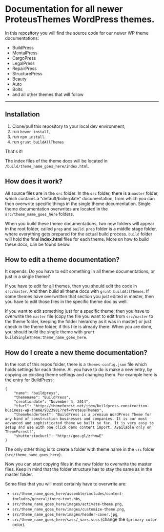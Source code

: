 Documentation for all newer ProteusThemes WordPress themes.
===========================================================

In this repository you will find the source code for our newer WP theme documentations:
* BuildPress
* MentalPress
* CargoPress
* LegalPress
* RepairPress
* StructurePress
* Beauty
* Auto
* Bolts
* and all other themes that will follow

_________________________________________________

Installation
------------

1. Clone/pull this repository to your local dev environment,
2. run `bower install`,
3. run `npm install`.
4. run `grunt buildAllThemes`

That's it!

The index files of the theme docs will be located in `/build/theme_name_goes_here/index.html`.

How does it work?
------------------------------

All source files are in the `src` folder. In the `src` folder, there is a `master` folder, which contains a "default/boilerplate" documentation, from which you can then overwrite specific things in the single theme documentation. Single theme documentation overwrites are located in the `src/theme_name_goes_here` folders.

When you build these theme documentations, two new folders will appear in the root folder, called `prep` and `build`. `prep` folder is a middle stage folder, where everything gets prepared for the actual build process. `build` folder will hold the final **index.html** files for each theme. More on how to build these docs, can be found below.

How to edit a theme documentation?
---------------------------------

It depends. Do you have to edit something in all theme documentations, or just in a single theme?

If you have to edit for all themes, then you should edit the code in `src/master`. And then build all theme docs with `grunt buildAllThemes`. If some themes have overwritten that section you just edited in master, then you have to edit those files in the specific theme doc as well.

If you want to edit something just for a specific theme, then you have to overwrite the `master` file (copy the file you want to edit from `src/master` to the theme folder, keeping the folder hierarchy as it was in master) or just check in the theme folder, if this file is already there. When you are done, you should build the single theme with `grunt buildSingleTheme:theme_name_goes_here`.

How do I create a new theme documentation?
------------------------------------------

In the root of this repos folder, there is a `themes-config.json` file which holds settings for each theme. All you have to do is make a new entry, by copying an existing theme settings and changing them. For example here is the entry for BuildPress:

```
{
	"name": "buildpress",
	"themename": "BuildPress",
	"creationdate": "November 4, 2014",
	"tfurl": "http://themeforest.net/item/buildpress-construction-business-wp-theme/9323981?ref=ProteusThemes",
	"themeheadertext": "BuildPress is a premium WordPress Theme for any kind of construction businesses and companies. It is our most advanced and sophisticated theme we built so far. It is very easy to setup and use with one click demo content import. Available only on ThemeForest!",
	"shutterstockurl": "http://goo.gl/zrhmwE"
}
```

The only other thing is to create a folder with theme name in the `src` folder (`src/theme_name_goes_here`).

Now you can start copying files in the new folder to overwrite the master files. Keep in mind that the folder structure has to stay the same as in the master folder.

Some files that you will most certainly have to overwrite are:
* `src/theme_name_goes_here/assemble/includes/content-includes/general/intro-text.hbs`,
* `src/theme_name_goes_here/images/activate-theme.png`,
* `src/theme_name_goes_here/images/customize-theme.png`,
* `src/theme_name_goes_here/images/header-cover.jpg`,
* `src/theme_name_goes_here/sass/_vars.scss` (change the `$primary-color` color).

